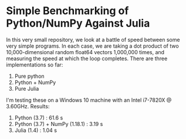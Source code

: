 Simple Benchmarking of Python/NumPy Against Julia
=================================================

In this very small repository, we look at a battle of speed between some
very simple programs. In each case, we are taking a dot product of two
10,000-dimensional random float64 vectors 1,000,000 times, and measuring
the speed at which the loop completes. There are three implementations so
far:

1. Pure python
2. Python + NumPy
3. Pure Julia

I'm testing these on a Windows 10 machine with an Intel i7-7820X
@ 3.60GHz. Results:

1. Python (3.7) : 61.6 s
2. Python (3.7) + NumPy (1.18.1) : 3.19 s
3. Julia (1.4) : 1.04 s

